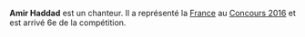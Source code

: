 **Amir Haddad** est un chanteur. Il a représenté la [France](France.md) au [Concours 2016](2016.md) et est arrivé 6e de la compétition.
